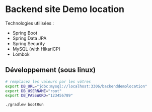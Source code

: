 # Backend site Demo location

Technologies utilisées :

- Spring Boot
- Spring Data JPA
- Spring Security
- MySQL (with HikariCP)
- Lombok

## Développement (sous linux)

```bash
# remplacez les valeurs par les vôtres
export DB_URL="jdbc:mysql://localhost:3306/backenddemolocation"
export DB_USERNAME="root"
export DB_PASSWORD="123456789"

./gradlew bootRun
```